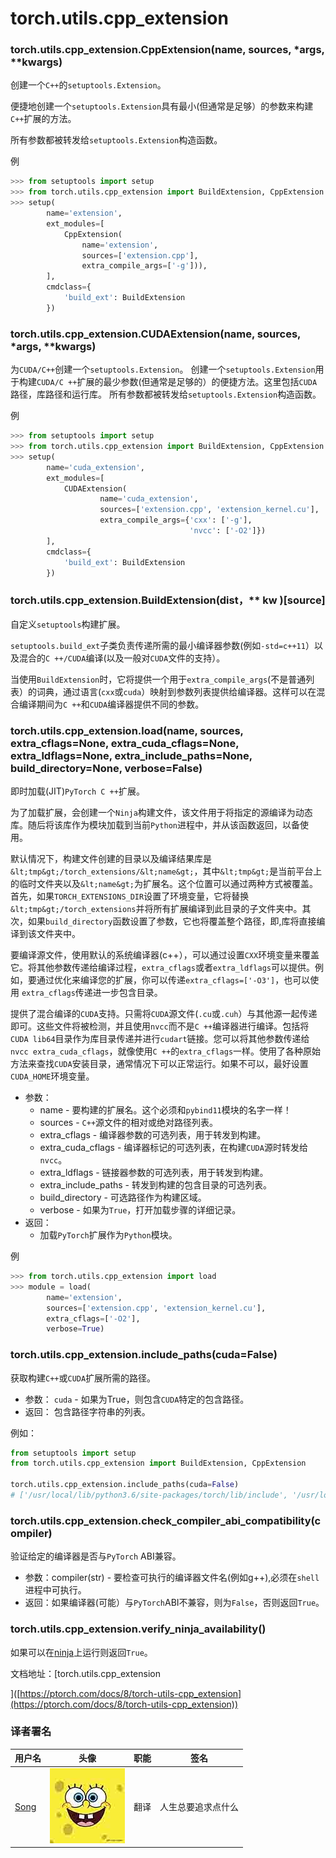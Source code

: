 

# torch.utils.cpp_extension

### torch.utils.cpp_extension.CppExtension(name, sources, *args, **kwargs)

创建一个`C++`的`setuptools.Extension`。

便捷地创建一个`setuptools.Extension`具有最小(但通常是足够）的参数来构建`C++`扩展的方法。

所有参数都被转发给`setuptools.Extension`构造函数。

例

```py
>>> from setuptools import setup
>>> from torch.utils.cpp_extension import BuildExtension, CppExtension
>>> setup(
        name='extension',
        ext_modules=[
            CppExtension(
                name='extension',
                sources=['extension.cpp'],
                extra_compile_args=['-g'])),
        ],
        cmdclass={
            'build_ext': BuildExtension
        })
```

### torch.utils.cpp_extension.CUDAExtension(name, sources, *args, **kwargs)

为`CUDA/C++`创建一个`setuptools.Extension`。 创建一个`setuptools.Extension`用于构建`CUDA/C ++`扩展的最少参数(但通常是足够的）的便捷方法。这里包括`CUDA`路径，库路径和运行库。 所有参数都被转发给`setuptools.Extension`构造函数。

例

```py
>>> from setuptools import setup
>>> from torch.utils.cpp_extension import BuildExtension, CppExtension
>>> setup(
        name='cuda_extension',
        ext_modules=[
            CUDAExtension(
                    name='cuda_extension',
                    sources=['extension.cpp', 'extension_kernel.cu'],
                    extra_compile_args={'cxx': ['-g'],
                                        'nvcc': ['-O2']})
        ],
        cmdclass={
            'build_ext': BuildExtension
        })
```

### torch.utils.cpp_extension.BuildExtension(dist，** kw )[source]

自定义`setuptools`构建扩展。

`setuptools.build_ext`子类负责传递所需的最小编译器参数(例如`-std=c++11`）以及混合的`C ++/CUDA`编译(以及一般对`CUDA`文件的支持）。

当使用`BuildExtension`时，它将提供一个用于`extra_compile_args`(不是普通列表）的词典，通过语言(`cxx`或`cuda`）映射到参数列表提供给编译器。这样可以在混合编译期间为`C ++`和`CUDA`编译器提供不同的参数。

### torch.utils.cpp_extension.load(name, sources, extra_cflags=None, extra_cuda_cflags=None, extra_ldflags=None, extra_include_paths=None, build_directory=None, verbose=False)

即时加载(JIT)`PyTorch C ++`扩展。

为了加载扩展，会创建一个`Ninja`构建文件，该文件用于将指定的源编译为动态库。随后将该库作为模块加载到当前`Python`进程中，并从该函数返回，以备使用。

默认情况下，构建文件创建的目录以及编译结果库是`&lt;tmp&gt;/torch_extensions/&lt;name&gt;`，其中`&lt;tmp&gt;`是当前平台上的临时文件夹以及`&lt;name&gt;`为扩展名。这个位置可以通过两种方式被覆盖。首先，如果`TORCH_EXTENSIONS_DIR`设置了环境变量，它将替换`&lt;tmp&gt;/torch_extensions`并将所有扩展编译到此目录的子文件夹中。其次，如果`build_directory`函数设置了参数，它也将覆盖整个路径，即,库将直接编译到该文件夹​​中。

要编译源文件，使用默认的系统编译器(c++），可以通过设置`CXX`环境变量来覆盖它。将其他参数传递给编译过程，`extra_cflags`或者`extra_ldflags`可以提供。例如，要通过优化来编译您的扩展，你可以传递`extra_cflags=['-O3']`，也可以使用 `extra_cflags`传递进一步包含目录。

提供了混合编译的`CUDA`支持。只需将`CUDA`源文件(`.cu`或`.cuh`）与其他源一起传递即可。这些文件将被检测，并且使用`nvcc`而不是`C ++`编译器进行编译。包括将`CUDA lib64`目录作为库目录传递并进行`cudart`链接。您可以将其他参数传递给`nvcc extra_cuda_cflags`，就像使用`C ++`的`extra_cflags`一样。使用了各种原始方法来查找`CUDA`安装目录，通常情况下可以正常运行。如果不可以，最好设置`CUDA_HOME`环境变量。

*   参数：
    *   name - 要构建的扩展名。这个必须和`pybind11`模块的名字一样！
    *   sources - `C++`源文件的相对或绝对路径列表。
    *   extra_cflags - 编译器参数的可选列表，用于转发到构建。
    *   extra_cuda_cflags - 编译器标记的可选列表，在构建`CUDA`源时转发给`nvcc`。
    *   extra_ldflags - 链接器参数的可选列表，用于转发到构建。
    *   extra_include_paths - 转发到构建的包含目录的可选列表。
    *   build_directory - 可选路径作为构建区域。
    *   verbose - 如果为`True`，打开加载步骤的详细记录。
*   返回：
    *   加载`PyTorch`扩展作为`Python`模块。

例

```py
>>> from torch.utils.cpp_extension import load
>>> module = load(
        name='extension',
        sources=['extension.cpp', 'extension_kernel.cu'],
        extra_cflags=['-O2'],
        verbose=True)
```

### torch.utils.cpp_extension.include_paths(cuda=False)

获取构建`C++`或`CUDA`扩展所需的路径。

*   参数： `cuda` - 如果为True，则包含`CUDA`特定的包含路径。
*   返回： 包含路径字符串的列表。

例如：

```py
from setuptools import setup
from torch.utils.cpp_extension import BuildExtension, CppExtension

torch.utils.cpp_extension.include_paths(cuda=False)
# ['/usr/local/lib/python3.6/site-packages/torch/lib/include', '/usr/local/lib/python3.6/site-packages/torch/lib/include/TH', '/usr/local/lib/python3.6/site-packages/torch/lib/include/THC']
```

### torch.utils.cpp_extension.check_compiler_abi_compatibility(compiler)

验证给定的编译器是否与`PyTorch` ABI兼容。

*   参数：compiler(str) - 要检查可执行的编译器文件名(例如g++),必须在`shell`进程中可执行。
*   返回：如果编译器(可能）与`PyTorch`ABI不兼容，则为`False`，否则返回`True`。

### torch.utils.cpp_extension.verify_ninja_availability()

如果可以在[ninja](https://ninja-build.org/)上运行则返回`True`。

文档地址：[torch.utils.cpp_extension

]([https://ptorch.com/docs/8/torch-utils-cpp_extension](https://ptorch.com/docs/8/torch-utils-cpp_extension))

### 译者署名

| 用户名 | 头像 | 职能 | 签名 |
| --- | --- | --- | --- |
| [Song](https://ptorch.com) | ![](img/2018033000352689884.jpeg) | 翻译 | 人生总要追求点什么 |

